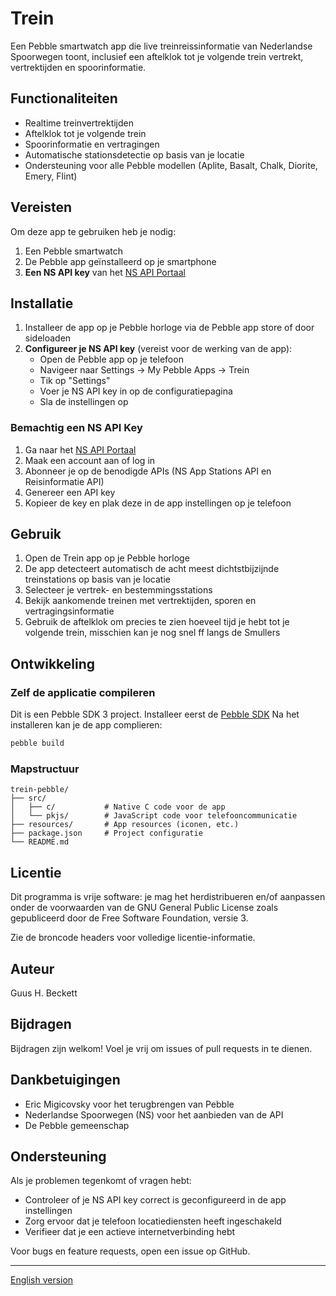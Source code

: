 # Trein

Een Pebble smartwatch app die live treinreissinformatie van Nederlandse Spoorwegen toont, inclusief een aftelklok tot je volgende trein vertrekt, vertrektijden en spoorinformatie.

## Functionaliteiten

- Realtime treinvertrektijden
- Aftelklok tot je volgende trein
- Spoorinformatie en vertragingen
- Automatische stationsdetectie op basis van je locatie
- Ondersteuning voor alle Pebble modellen (Aplite, Basalt, Chalk, Diorite, Emery, Flint)

## Vereisten

Om deze app te gebruiken heb je nodig:

1. Een Pebble smartwatch
2. De Pebble app geïnstalleerd op je smartphone
3. **Een NS API key** van het [NS API Portaal](https://apiportal.ns.nl/)

## Installatie

1. Installeer de app op je Pebble horloge via de Pebble app store of door sideloaden
2. **Configureer je NS API key** (vereist voor de werking van de app):
   - Open de Pebble app op je telefoon
   - Navigeer naar Settings → My Pebble Apps → Trein
   - Tik op "Settings"
   - Voer je NS API key in op de configuratiepagina
   - Sla de instellingen op

### Bemachtig een NS API Key

1. Ga naar het [NS API Portaal](https://apiportal.ns.nl/)
2. Maak een account aan of log in
3. Abonneer je op de benodigde APIs (NS App Stations API en Reisinformatie API)
4. Genereer een API key
5. Kopieer de key en plak deze in de app instellingen op je telefoon

## Gebruik

1. Open de Trein app op je Pebble horloge
2. De app detecteert automatisch de acht meest dichtstbijzijnde treinstations op basis van je locatie
3. Selecteer je vertrek- en bestemmingsstations
4. Bekijk aankomende treinen met vertrektijden, sporen en vertragingsinformatie
5. Gebruik de aftelklok om precies te zien hoeveel tijd je hebt tot je volgende trein, misschien kan je nog snel ff langs de Smullers

## Ontwikkeling

### Zelf de applicatie compileren

Dit is een Pebble SDK 3 project. Installeer eerst de [Pebble SDK](https://developer.repebble.com/sdk/) 
Na het installeren kan je de app complieren:

```bash
pebble build
```

### Mapstructuur

```
trein-pebble/
├── src/
│   ├── c/           # Native C code voor de app
│   └── pkjs/        # JavaScript code voor telefooncommunicatie
├── resources/       # App resources (iconen, etc.)
├── package.json     # Project configuratie
└── README.md
```

## Licentie

Dit programma is vrije software: je mag het herdistribueren en/of aanpassen onder de voorwaarden van de GNU General Public License zoals gepubliceerd door de Free Software Foundation, versie 3.

Zie de broncode headers voor volledige licentie-informatie.

## Auteur

Guus H. Beckett

## Bijdragen

Bijdragen zijn welkom! Voel je vrij om issues of pull requests in te dienen.

## Dankbetuigingen

- Eric Migicovsky voor het terugbrengen van Pebble
- Nederlandse Spoorwegen (NS) voor het aanbieden van de API
- De Pebble gemeenschap

## Ondersteuning

Als je problemen tegenkomt of vragen hebt:
- Controleer of je NS API key correct is geconfigureerd in de app instellingen
- Zorg ervoor dat je telefoon locatiediensten heeft ingeschakeld
- Verifieer dat je een actieve internetverbinding hebt

Voor bugs en feature requests, open een issue op GitHub.

---

[English version](README.md)
